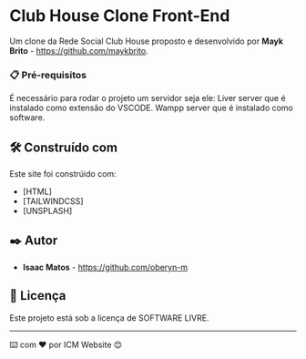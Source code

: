 # Club House Clone Front-End

Um clone da Rede Social Club House proposto e desenvolvido por **Mayk Brito** - https://github.com/maykbrito.

### 📋 Pré-requisitos

É necessário para rodar o projeto um servidor seja ele:
Liver server que é instalado como extensão do VSCODE.
Wampp server que é instalado como software.

## 🛠️ Construído com

Este site foi constrúido com:

- [HTML]
- [TAILWINDCSS]
- [UNSPLASH]

## ✒️ Autor

- **Isaac Matos** - https://github.com/oberyn-m

## 📄 Licença

Este projeto está sob a licença de SOFTWARE LIVRE.

---

⌨️ com ❤️ por ICM Website 😊
